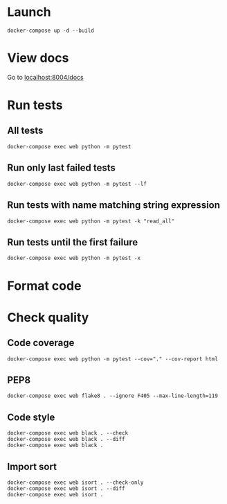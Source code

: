 # Launch
```
docker-compose up -d --build
```

# View docs
Go to [localhost:8004/docs](http://localhost:8004/docs)

# Run tests
## All tests
```
docker-compose exec web python -m pytest
```
## Run only last failed tests
```
docker-compose exec web python -m pytest --lf
```
## Run tests with name matching string expression
```
docker-compose exec web python -m pytest -k "read_all"
```
## Run tests until the first failure
```
docker-compose exec web python -m pytest -x
```
# Format code

# Check quality
## Code coverage
```
docker-compose exec web python -m pytest --cov="." --cov-report html
```
## PEP8
```
docker-compose exec web flake8 . --ignore F405 --max-line-length=119
```
## Code style
```
docker-compose exec web black . --check
docker-compose exec web black . --diff
docker-compose exec web black .
```
## Import sort
```
docker-compose exec web isort . --check-only
docker-compose exec web isort . --diff
docker-compose exec web isort .
```